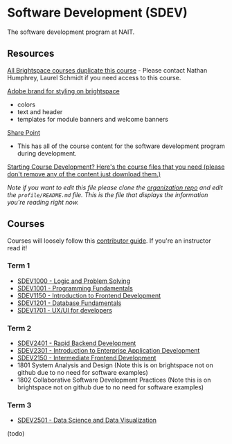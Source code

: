 # Software Development (SDEV)

The software development program at NAIT.

## Resources

[All Brightspace courses duplicate this course](https://lms.nait.ca/d2l/home/77100)
    - Please contact Nathan Humphrey, Laurel Schmidt if you need access to this course.

[Adobe brand for styling on brightspace](https://new.express.adobe.com/brands/urn:aaid:sc:US:f15ade60-574d-4f05-886b-35cf0d734287)
- colors
- text and header
- templates for module banners and welcome banners

[Share Point](https://naitca.sharepoint.com/teams/DMITDevelopmentProjectTeam/Shared%20Documents/Forms/AllItems.aspx?csf=1&web=1&e=CiwNMo&clickparams=eyAiWC1BcHBOYW1lIiA6ICJNaWNyb3NvZnQgT3V0bG9vayIsICJYLUFwcFZlcnNpb24iIDogIjE2LjAuMTg0MjkuMjAxMzIiLCAiT1MiIDogIldpbmRvd3MiIH0%3D&CID=85387fa1%2Df010%2D0000%2D74a2%2D1ae0a3269683&cidOR=SPO&FolderCTID=0x012000195C054AAD3EA643822D0F1A2942305C&id=%2Fteams%2FDMITDevelopmentProjectTeam%2FShared%20Documents%2FSoftware%20Development%20Program&viewid=64a7cd14%2D7601%2D49e2%2D8142%2Df36c41135519)
- This has all of the course content for the software development program during development.

[Starting Course Development? Here's the course files that you need (please don't remove any of the content just download them.)](https://naitca.sharepoint.com/teams/DMITDevelopmentProjectTeam/Shared%20Documents/Forms/AllItems.aspx?id=%2Fteams%2FDMITDevelopmentProjectTeam%2FShared%20Documents%2FSoftware%20Development%20Program%2FCourse%20Starter%20Files&viewid=64a7cd14%2D7601%2D49e2%2D8142%2Df36c41135519&csf=1&web=1&e=CiwNMo&clickparams=eyAiWC1BcHBOYW1lIiA6ICJNaWNyb3NvZnQgT3V0bG9vayIsICJYLUFwcFZlcnNpb24iIDogIjE2LjAuMTg0MjkuMjAxMzIiLCAiT1MiIDogIldpbmRvd3MiIH0%3D&CID=85387fa1%2Df010%2D0000%2D74a2%2D1ae0a3269683&cidOR=SPO&FolderCTID=0x012000195C054AAD3EA643822D0F1A2942305C)

*Note if you want to edit this file please clone the [organization repo](https://github.com/SDEV-NAIT/.github) and edit the `profile/README.md` file. This is the file that displays the information you're reading right now.*

## Courses

Courses will loosely follow this [contributor guide](https://github.com/SDEV-NAIT/class-instructor-contributor-guide). If you're an instructor read it!

### Term 1

- [SDEV1000 - Logic and Problem Solving](https://github.com/SDEV-NAIT/SDEV1000)
- [SDEV1001 - Programming Fundamentals](https://github.com/SDEV-NAIT/SDEV1001)
- [SDEV1150 - Introduction to Frontend Development](https://github.com/SDEV-NAIT/SDEV1150)
- [SDEV1201 - Database Fundamentals](https://github.com/SDEV-NAIT/SDEV1201)
- [SDEV1701 - UX/UI for developers](https://github.com/SDEV-NAIT/SDEV1701)

### Term 2

- [SDEV2401 - Rapid Backend Development](https://github.com/SDEV-NAIT/SDEV2401)
- [SDEV2301 - Introduction to Enterprise Application Development](https://github.com/SDEV-NAIT/SDEV2301)
- [SDEV2150 - Intermediate Frontend Development](https://github.com/SDEV-NAIT/SDEV2150)
- 1801 System Analysis and Design (Note this is on brightspace not on github due to no need for software examples)
- 1802 Collaborative Software Development Practices (Note this is on brightspace not on github due to no need for software examples)

### Term 3

- [SDEV2501 - Data Science and Data Visualization](https://github.com/SDEV-NAIT/SDEV2501)

(todo)
